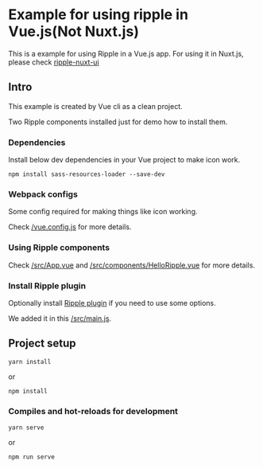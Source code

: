 # Example for using ripple in Vue.js(Not Nuxt.js)

This is a example for using Ripple in a Vue.js app. For using it in Nuxt.js, please check [ripple-nuxt-ui](https://github.com/dpc-sdp/ripple/blob/develop/packages/ripple-nuxt-ui/README.md)

## Intro

This example is created by Vue cli as a clean project.

Two Ripple components installed just for demo how to install them.

### Dependencies

Install below dev dependencies in your Vue project to make icon work.

```
npm install sass-resources-loader --save-dev
```

### Webpack configs

Some config required for making things like icon working.

Check [/vue.config.js](/vue.config.js) for more details.

### Using Ripple components

Check [/src/App.vue](/src/App.vue) and [/src/components/HelloRipple.vue](/src/components/HelloRipple.vue) for more details.

### Install Ripple plugin

Optionally install [Ripple plugin]((https://github.com/dpc-sdp/ripple/tree/develop/packages/components/Atoms/Global#rploptions)) if you need to use some options.

We added it in this [/src/main.js](/src/main.js).

## Project setup
```
yarn install
```
or
```
npm install
```

### Compiles and hot-reloads for development
```
yarn serve
```
or
```
npm run serve
```
